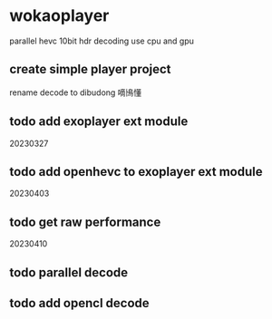 # wokaoplayer
parallel hevc 10bit hdr decoding use cpu and gpu 
## create simple player project

rename decode to dibudong 
嘀鳪懂
## todo add exoplayer ext module
20230327
## todo add openhevc to exoplayer ext module
20230403
## todo get raw performance
20230410
## todo parallel decode
## todo add opencl decode 






